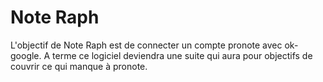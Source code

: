 # Note Raph
L'objectif de Note Raph est de connecter un compte pronote avec ok-google. A terme ce logiciel deviendra une suite qui aura pour objectifs de couvrir ce qui manque à pronote.
